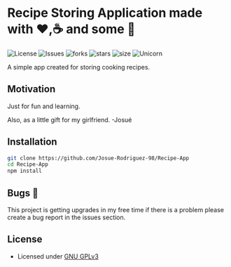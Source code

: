 # Recipe Storing Application made with :heart:,:coffee: and some :beer:

![License](https://img.shields.io/github/license/Josue-Rodriguez-98/Recipe-App.svg) ![Issues](https://img.shields.io/github/issues/Josue-Rodriguez-98/Recipe-App.svg) ![forks](https://img.shields.io/github/forks/Josue-Rodriguez-98/Recipe-App) ![stars](https://img.shields.io/github/stars/Josue-Rodriguez-98/Recipe-App) ![size](https://img.shields.io/github/repo-size/Josue-Rodriguez-98/Recipe-App) ![Unicorn](https://cdn.rawgit.com/LunaGao/BlessYourCodeTag/master/tags/unicorn.svg)

A simple app created for storing cooking recipes.

## Motivation

Just for fun and learning.

Also, as a little gift for my girlfriend. -Josué

## Installation

```bash
git clone https://github.com/Josue-Rodriguez-98/Recipe-App
cd Recipe-App
npm install
```

## Bugs 🐛

This project is getting upgrades in my free time if there is a problem please create a bug report in the issues section.

## License

- Licensed under [GNU GPLv3](https://github.com/Josue-Rodriguez-98/Recipe-App/blob/master/LICENSE)
